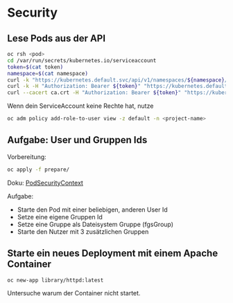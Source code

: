 # Security


## Lese Pods aus der API

```bash
oc rsh <pod>
cd /var/run/secrets/kubernetes.io/serviceaccount
token=$(cat token)
namespace=$(cat namespace)
curl -k "https://kubernetes.default.svc/api/v1/namespaces/${namespace}/pods"
curl -k -H "Authorization: Bearer ${token}" "https://kubernetes.default.svc/api/v1/namespaces/${namespace}/pods"
curl --cacert ca.crt -H "Authorization: Bearer ${token}" "https://kubernetes.default.svc/api/v1/namespaces/${namespace}/pods"
```

Wenn dein ServiceAccount keine Rechte hat, nutze
```bash
oc adm policy add-role-to-user view -z default -n <project-name>
```




## Aufgabe: User und Gruppen Ids

Vorbereitung:
```bash
oc apply -f prepare/
```

Doku: [PodSecurityContext](https://docs.openshift.com/container-platform/4.5/rest_api/objects/index.html#podsecuritycontext-core-v1)

Aufgabe: <br>
* Starte den Pod mit einer beliebigen, anderen User Id
* Setze eine eigene Gruppen Id
* Setze eine Gruppe als Dateisystem Gruppe (fgsGroup)
* Starte den Nutzer mit 3 zusätzlichen Gruppen


## Starte ein neues Deployment mit einem Apache Container

```bash
oc new-app library/httpd:latest
```

Untersuche warum der Container nicht startet.
